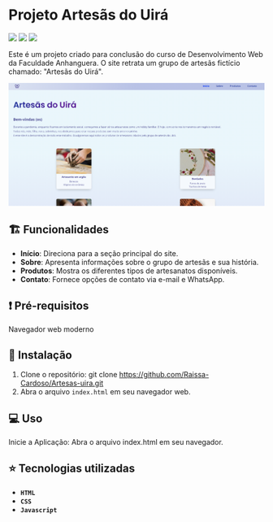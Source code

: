 # Projeto Artesãs do Uirá
<p>
    <img src="http://img.shields.io/static/v1?label=LICENSE&message=MIT&color=green"/>
    <img src="http://img.shields.io/static/v1?label=VERSION&message=1.0&color=blue"/>
    <img src="http://img.shields.io/static/v1?label=STATUS&message=DEPLOY&color=orange"/>
</p>

Este é um projeto criado para conclusão do curso de Desenvolvimento Web da Faculdade Anhanguera.
O site retrata um grupo de artesãs fictício chamado: "Artesãs do Uirá".

![Imagem do página inicial do projeto](./assets/Artesas.png)

## :building_construction: Funcionalidades

- **Início**: Direciona para a seção principal do site.
- **Sobre**: Apresenta informações sobre o grupo de artesãs e sua história.
- **Produtos**: Mostra os diferentes tipos de artesanatos disponíveis.
- **Contato**: Fornece opções de contato via e-mail e WhatsApp.

## :exclamation: Pré-requisitos

Navegador web moderno

## :hammer: Instalação

1. Clone o repositório: git clone https://github.com/Raissa-Cardoso/Artesas-uira.git
2. Abra o arquivo `index.html` em seu navegador web.

## :computer: Uso

Inicie a Aplicação: Abra o arquivo index.html em seu navegador.


## :star: Tecnologias utilizadas

- **`HTML`**
- **`CSS`**
- **`Javascript`**